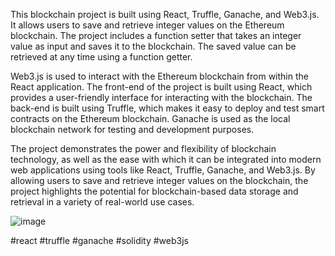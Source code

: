 This blockchain project is built using React, Truffle, Ganache, and Web3.js. It allows users to save and retrieve integer values on the Ethereum blockchain. The project includes a function setter that takes an integer value as input and saves it to the blockchain. The saved value can be retrieved at any time using a function getter.

Web3.js is used to interact with the Ethereum blockchain from within the React application. The front-end of the project is built using React, which provides a user-friendly interface for interacting with the blockchain. The back-end is built using Truffle, which makes it easy to deploy and test smart contracts on the Ethereum blockchain. Ganache is used as the local blockchain network for testing and development purposes.

The project demonstrates the power and flexibility of blockchain technology, as well as the ease with which it can be integrated into modern web applications using tools like React, Truffle, Ganache, and Web3.js. By allowing users to save and retrieve integer values on the blockchain, the project highlights the potential for blockchain-based data storage and retrieval in a variety of real-world use cases.

![image](https://user-images.githubusercontent.com/53761189/219956443-49812e77-eb7a-492f-8068-b8090744b539.png)


#react #truffle #ganache #solidity #web3js
